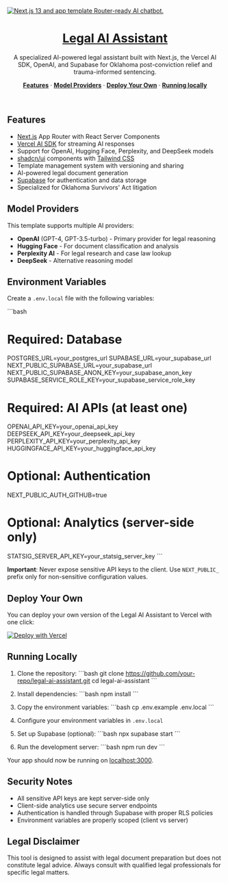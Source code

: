 <a href="https://chat.vercel.ai/">
  <img alt="Next.js 13 and app template Router-ready AI chatbot." src="https://chat.vercel.ai/opengraph-image.png" />
  <h1 align="center">Legal AI Assistant</h1>
</a>

<p align="center">
  A specialized AI-powered legal assistant built with Next.js, the Vercel AI SDK, OpenAI, and Supabase for Oklahoma post-conviction relief and trauma-informed sentencing.
</p>

<p align="center">
  <a href="#features"><strong>Features</strong></a> ·
  <a href="#model-providers"><strong>Model Providers</strong></a> ·
  <a href="#deploy-your-own"><strong>Deploy Your Own</strong></a> ·
  <a href="#running-locally"><strong>Running locally</strong></a>
</p>
<br/>

## Features

- [Next.js](https://nextjs.org) App Router with React Server Components
- [Vercel AI SDK](https://sdk.vercel.ai/docs) for streaming AI responses
- Support for OpenAI, Hugging Face, Perplexity, and DeepSeek models
- [shadcn/ui](https://ui.shadcn.com) components with [Tailwind CSS](https://tailwindcss.com)
- Template management system with versioning and sharing
- AI-powered legal document generation
- [Supabase](https://supabase.com) for authentication and data storage
- Specialized for Oklahoma Survivors' Act litigation

## Model Providers

This template supports multiple AI providers:
- **OpenAI** (GPT-4, GPT-3.5-turbo) - Primary provider for legal reasoning
- **Hugging Face** - For document classification and analysis
- **Perplexity AI** - For legal research and case law lookup
- **DeepSeek** - Alternative reasoning model

## Environment Variables

Create a `.env.local` file with the following variables:

\`\`\`bash
# Required: Database
POSTGRES_URL=your_postgres_url
SUPABASE_URL=your_supabase_url
NEXT_PUBLIC_SUPABASE_URL=your_supabase_url
NEXT_PUBLIC_SUPABASE_ANON_KEY=your_supabase_anon_key
SUPABASE_SERVICE_ROLE_KEY=your_supabase_service_role_key

# Required: AI APIs (at least one)
OPENAI_API_KEY=your_openai_api_key
DEEPSEEK_API_KEY=your_deepseek_api_key
PERPLEXITY_API_KEY=your_perplexity_api_key
HUGGINGFACE_API_KEY=your_huggingface_api_key

# Optional: Authentication
NEXT_PUBLIC_AUTH_GITHUB=true

# Optional: Analytics (server-side only)
STATSIG_SERVER_API_KEY=your_statsig_server_key
\`\`\`

**Important**: Never expose sensitive API keys to the client. Use `NEXT_PUBLIC_` prefix only for non-sensitive configuration values.

## Deploy Your Own

You can deploy your own version of the Legal AI Assistant to Vercel with one click:

[![Deploy with Vercel](https://vercel.com/button)](https://vercel.com/new/clone?repository-url=https%3A%2F%2Fgithub.com%2Fyour-repo%2Flegal-ai-assistant&env=OPENAI_API_KEY,SUPABASE_URL,NEXT_PUBLIC_SUPABASE_URL,NEXT_PUBLIC_SUPABASE_ANON_KEY&envDescription=Configure%20your%20AI%20and%20database%20credentials&project-name=legal-ai-assistant&repository-name=legal-ai-assistant)

## Running Locally

1. Clone the repository:
\`\`\`bash
git clone https://github.com/your-repo/legal-ai-assistant.git
cd legal-ai-assistant
\`\`\`

2. Install dependencies:
\`\`\`bash
npm install
\`\`\`

3. Copy the environment variables:
\`\`\`bash
cp .env.example .env.local
\`\`\`

4. Configure your environment variables in `.env.local`

5. Set up Supabase (optional):
\`\`\`bash
npx supabase start
\`\`\`

6. Run the development server:
\`\`\`bash
npm run dev
\`\`\`

Your app should now be running on [localhost:3000](http://localhost:3000/).

## Security Notes

- All sensitive API keys are kept server-side only
- Client-side analytics use secure server endpoints
- Authentication is handled through Supabase with proper RLS policies
- Environment variables are properly scoped (client vs server)

## Legal Disclaimer

This tool is designed to assist with legal document preparation but does not constitute legal advice. Always consult with qualified legal professionals for specific legal matters.
